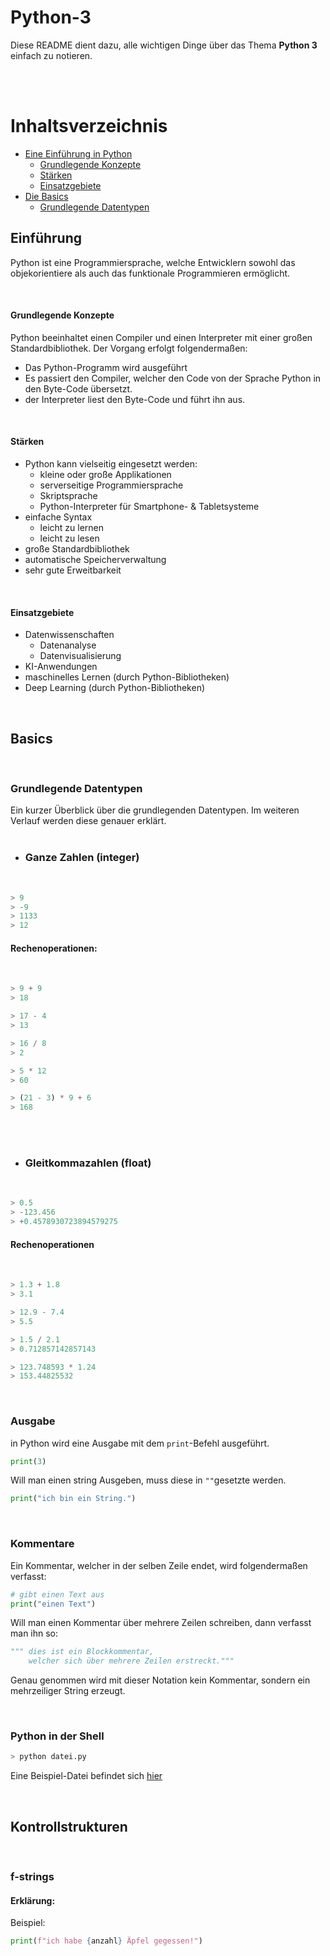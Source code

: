 # Python-3

Diese README dient dazu, alle wichtigen Dinge über das Thema **Python 3** einfach zu notieren.

<br>
<br>

# Inhaltsverzeichnis
- [Eine Einführung in Python](#einführung)
    - [Grundlegende Konzepte](#grundlegende-konzepte) 
    - [Stärken](#stärken)
    - [Einsatzgebiete](#einsatzgebiete)
- [Die Basics](#basics) 
    - [Grundlegende Datentypen](#grundlegende-datentypen)
  









<a name="einführung"></a>

## Einführung
Python ist eine Programmiersprache, welche Entwicklern sowohl das objekorientiere als auch das funktionale Programmieren ermöglicht. 

<br>

<a name="grundlegende-konzepte"></a>

#### Grundlegende Konzepte
Python beeinhaltet einen Compiler und einen Interpreter mit einer großen Standardbibliothek.
Der Vorgang erfolgt folgendermaßen:

- Das Python-Programm wird ausgeführt
- Es passiert den Compiler, welcher den Code von der Sprache Python in den Byte-Code übersetzt.
- der Interpreter liest den Byte-Code und führt ihn aus.

<br>

<a name="Stärken"></a>

#### Stärken

- Python kann vielseitig eingesetzt werden:
    - kleine oder große Applikationen
    - serverseitige Programmiersprache
    - Skriptsprache
    - Python-Interpreter für Smartphone- & Tabletsysteme
- einfache Syntax
    - leicht zu lernen
    - leicht zu lesen
- große Standardbibliothek
- automatische Speicherverwaltung
- sehr gute Erweitbarkeit
 




<br>

<a name="einsatzgebiete"></a>

#### Einsatzgebiete
- Datenwissenschaften
    - Datenanalyse
    - Datenvisualisierung
- KI-Anwendungen
- maschinelles Lernen (durch Python-Bibliotheken)
- Deep Learning (durch Python-Bibliotheken)


<br>

<a name="basics"></a>

## Basics

<br>

<a name="grundlegende-datentypen"></a>

### Grundlegende Datentypen
Ein kurzer Überblick über die grundlegenden Datentypen. Im weiteren Verlauf werden diese genauer erklärt.
<br>
<br>

- ### Ganze Zahlen (integer)

<br>

```py
> 9
> -9
> 1133
> 12
```
#### Rechenoperationen:

<br>

```py
> 9 + 9
> 18

> 17 - 4
> 13

> 16 / 8
> 2

> 5 * 12
> 60

> (21 - 3) * 9 + 6
> 168
```
<br>
<br>

- ### Gleitkommazahlen (float)

<br>

```py
> 0.5
> -123.456
> +0.4578930723894579275
```
#### Rechenoperationen

<br>

```py
> 1.3 + 1.8
> 3.1

> 12.9 - 7.4
> 5.5

> 1.5 / 2.1
> 0.712857142857143

> 123.748593 * 1.24
> 153.44825532
```


<br>

### Ausgabe
in Python wird eine Ausgabe mit dem `print`-Befehl ausgeführt.
```py
print(3)
```
Will man einen string Ausgeben, muss diese in `""`gesetzte werden.
```py
print("ich bin ein String.")
```

<br>

### Kommentare
Ein Kommentar, welcher in der selben Zeile endet, wird folgendermaßen verfasst:
```py
# gibt einen Text aus
print("einen Text")
```
Will man einen Kommentar über mehrere Zeilen schreiben, dann verfasst man ihn so:
```py
""" dies ist ein Blockkommentar,
    welcher sich über mehrere Zeilen erstreckt."""
```
Genau genommen wird mit dieser Notation kein Kommentar, sondern ein mehrzeiliger String erzeugt.

<br>

### Python in der Shell
```py
> python datei.py
```
Eine Beispiel-Datei befindet sich [hier](Basics/Ausführen/py_in_shell.py)

<br>

## Kontrollstrukturen

<br>


### f-strings
#### Erklärung:

Beispiel:
```py
print(f"ich habe {anzahl} Äpfel gegessen!")
```